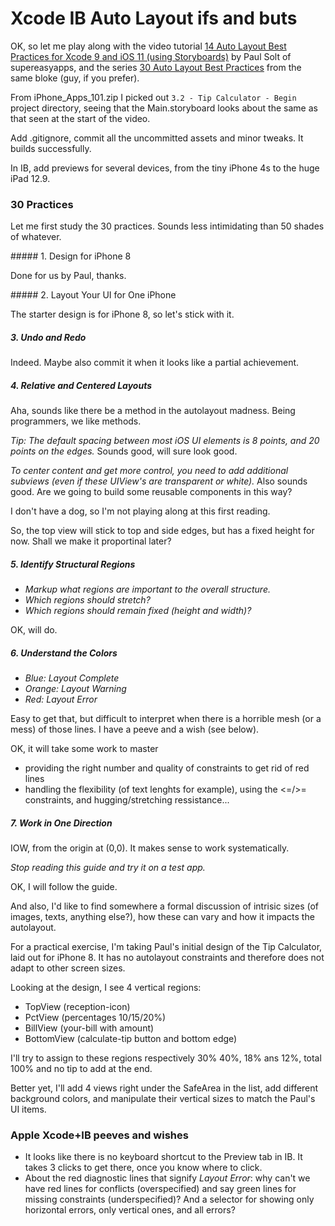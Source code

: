 #  Xcode IB Auto Layout ifs and buts

OK, so let me play along with the video tutorial
[14 Auto Layout Best Practices for Xcode 9 and iOS 11 (using Storyboards)](https://www.youtube.com/watch?v=nqO11vmzapg) by Paul Solt of supereasyapps, and the series [30 Auto Layout Best Practices](https://blog.supereasyapps.com/30-auto-layout-best-practices/#the-hidden-layout-error-panel) from the same bloke (guy, if you prefer).

From iPhone_Apps_101.zip I picked out `3.2 - Tip Calculator - Begin` project directory, seeing that the Main.storyboard looks about the same as that seen at the start of the video.

Add .gitignore, commit all the uncommitted assets and minor tweaks. It builds successfully.

In IB, add previews for several devices, from the tiny iPhone 4s to the huge iPad 12.9.

### 30 Practices

Let me first study the 30 practices. Sounds less intimidating than 50 shades of whatever.

##### 1. Design for iPhone 8

Done for us by Paul, thanks.

##### 2. Layout Your UI for One iPhone

The starter design is for iPhone 8, so let's stick with it.

##### 3. Undo and Redo

Indeed. Maybe also commit it when it looks like a partial achievement.

##### 4. Relative and Centered Layouts

Aha, sounds like there be a method in the autolayout madness. Being programmers, we like methods.

_Tip: The default spacing between most iOS UI elements is 8 points, and 20 points on the edges._ Sounds good, will sure look good.

_To center content and get more control, you need to add additional subviews (even if these UIView's are transparent or white)._ Also sounds good. Are we going to build some reusable components in this way?

I don't have a dog, so I'm not playing along at this first reading.

So, the top view will stick to top and side edges, but has a fixed height for now. Shall we make it proportinal later?

##### 5. Identify Structural Regions

- _Markup what regions are important to the overall structure._
- _Which regions should stretch?_
- _Which regions should remain fixed (height and width)?_

OK, will do.

##### 6. Understand the Colors

- _Blue: Layout Complete_
- _Orange: Layout Warning_
- _Red: Layout Error_

Easy to get that, but difficult to interpret when there is a horrible mesh (or a mess) of those lines. I have a peeve and a wish (see below).

OK, it will take some work to master
- providing the right number and quality of constraints to get rid of red lines
- handling the flexibility (of text lenghts for example), using the <=/>= constraints, and hugging/stretching ressistance...

##### 7. Work in One Direction

IOW, from the origin at (0,0). It makes sense to work systematically.

_Stop reading this guide and try it on a test app._

OK, I will follow the guide.

And also, I'd like to find somewhere a formal discussion of intrisic sizes  (of images, texts, anything else?), how these can vary and how it impacts the autolayout.

For a practical exercise, I'm taking Paul's initial design of the Tip Calculator, laid out for iPhone 8. It has no autolayout constraints and therefore does not adapt to other screen sizes.

Looking at the design, I see 4 vertical regions:
- TopView (reception-icon)
- PctView (percentages 10/15/20%)
- BillView (your-bill with amount)
- BottomView (calculate-tip button and bottom edge)

I'll try to assign to these regions respectively 30% 40%, 18% ans 12%, total 100% and no tip to add at the end.

Better yet, I'll add 4 views right under the  SafeArea in the list, add different background colors, and manipulate their vertical sizes to match the Paul's UI items.


### Apple Xcode+IB peeves and wishes
- It looks like there is no keyboard shortcut to the Preview tab in IB. It takes 3 clicks to get there, once you know where to click.
- About the red diagnostic lines that signify *Layout Error*: why can't we have red lines for conflicts (overspecified)  and say green lines for missing constraints (underspecified)? And a selector for showing only horizontal errors, only vertical ones, and all errors?
